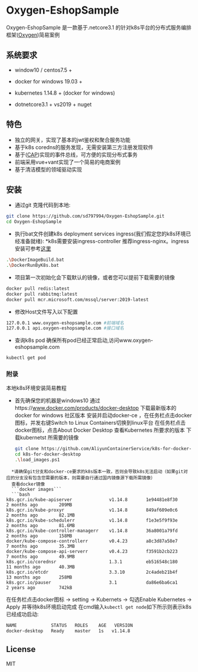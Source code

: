 # Oxygen-EshopSample
Oxygen-EshopSample 是一款基于.netcore3.1 的针对k8s平台的分布式服务编排框架([Oxygen][1])简易案例
## 系统要求

* window10 / centos7.5 +

* docker for windows 19.03 +

* kubernetes 1.14.8 + (docker for windows)
* dotnetcore3.1 + vs2019 + nuget
## 特色
* 独立的网关，实现了基本的jwt鉴权和聚合服务功能
* 基于k8s coredns的服务发现，无需安装第三方注册发现软件
* 基于([CAP][3])实现的事件总线，可方便的实现分布式事务
* 前端采用vue+vant实现了一个简易的电商案例
* 基于清洁模型的领域驱动实现
## 安装
* 通过git 克隆代码到本地:

```bash
git clone https://github.com/sd797994/Oxygen-EshopSample.git
cd Oxygen-EshopSample
```

* 执行bat文件创建k8s deployment services ingress(我们假定您的k8s环境已经准备就绪):
*k8s需要安装ingress-controller 推荐ingress-nginx。ingress安装可参考[这里][2]

```bash
.\DockerImageBuild.bat
.\DockerRunByK8s.bat
```
* 项目第一次初始化会下载默认的镜像，或者您可以提前下载需要的镜像
```bash
docker pull redis:latest
docker pull rabbitmq:latest
docker pull mcr.microsoft.com/mssql/server:2019-latest
```

* 修改Host文件写入以下配置
```bash
127.0.0.1 www.oxygen-eshopsample.com #前端域名
127.0.0.1 api.oxygen-eshopsample.com #接口域名
```
* 查询k8s pod 确保所有pod已经正常启动,访问www.oxygen-eshopsample.com

```bash
kubectl get pod
```
### 附录
本地k8s环境安装简易教程
* 首先确保您的机器是windows10
  通过https://www.docker.com/products/docker-desktop 下载最新版本的docker for windows 社区版本
  安装并启动docker-ce ，在任务栏点击docker图标，并发右键Switch to Linux Containers切换到linux平台
  在任务栏点击docker图标，点击About Docker Desktop 查看Kubernetes 所要求的版本
  下载kubernetst 所需要的镜像
  ```bash
  git clone https://github.com/AliyunContainerService/k8s-for-docker-desktop.git
  cd k8s-for-docker-desktop
  .\load_images.ps1
```
  *请确保git分支和docker-ce要求的k8s版本一致，否则会导致k8s无法启动（如果git对应的分支没有包含您需要的版本，则需要自行通过国内镜像源下载所需镜像）
  查看docker镜像
  ```docker images```
  ```bash
k8s.gcr.io/kube-apiserver              v1.14.8       1e94481e8f30        2 months ago        209MB
k8s.gcr.io/kube-proxyr                 v1.14.8       849af609e0c6        2 months ago        82.1MB
k8s.gcr.io/kube-schedulerr             v1.14.8       f1e3e5f9f93e        2 months ago        81.6MB
k8s.gcr.io/kube-controller-managerr    v1.14.8       36a8001a79fd        2 months ago        158MB
docker/kube-compose-controllerr        v0.4.23       a8c3d87a58e7        7 months ago        35.3MB
docker/kube-compose-api-serverr        v0.4.23       f3591b2cb223        7 months ago        49.9MB
k8s.gcr.io/corednsr                    1.3.1         eb516548c180        11 months ago       40.3MB
k8s.gcr.io/etcdr                       3.3.10        2c4adeb21b4f        13 months ago       258MB
k8s.gcr.io/pauser                      3.1           da86e6ba6ca1        2 years ago         742kB
  ```
  在任务栏点击docker图标 -> setting -> Kubernets -> 勾选Enable Kubernetes -> Apply 并等待k8s环境启动完成
  在cmd输入```kubectl get node```如下所示则表示k8s已经成功启动:
   ```bash
  NAME             STATUS   ROLES    AGE   VERSION
docker-desktop   Ready    master   1s   v1.14.8
```
## License

MIT

[1]: https://github.com/sd797994/Oxygen/tree/dev-k8s "Oxygen"
[2]: https://www.jianshu.com/p/c726ed03562a "这里"
[3]: https://www.github.com/dotnetcore/cap "CAP"